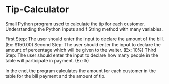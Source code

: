 # Tip-Calculator
Small Python program used to calculate the tip for each customer.
Understanding the Python inputs and f String method with many variables.

First Step: The user should enter the input to declare the amount of the bill. (Ex: $150.00)
Second Step: The user should enter the input to declare the amount of percentage which will be given to the waiter. (Ex: 10%)
Third Step: The user should enter the input to declare how many people in the table will participate in payment. (Ex: 5)

In the end, the program calculates the amount for each customer in the table for the bill payment and the amount of tip.
